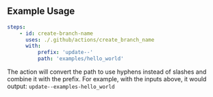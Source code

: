 ## Example Usage

```yaml
steps:
    - id: create-branch-name
      uses: ./.github/actions/create_branch_name
      with:
          prefix: 'update--'
          path: 'examples/hello_world'
```

The action will convert the path to use hyphens instead of slashes and combine it with the prefix.
For example, with the inputs above, it would output: `update--examples-hello_world`
